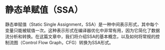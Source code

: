 # 静态单赋值（SSA）


<ClientOnly><CFG /></ClientOnly>


静态单赋值（Static Single Assignment，SSA）是一种中间表示形式，其中每个变量只能被赋值一次。这种表示形式在编译器优化中非常有用，因为它简化了数据流分析和转换。在这篇文章中，我们将介绍SSA的基本概念，以及如何将常规的控制流图（Control Flow Graph，CFG）转换为SSA形式。

